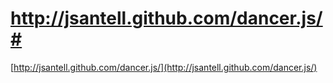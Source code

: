 <!--
id: 26777246238
link: http://tumblr.atmos.org/post/26777246238/http-jsantell-github-com-dancer-js
slug: http-jsantell-github-com-dancer-js
date: Sun Jul 08 2012 12:17:38 GMT-0700 (PDT)
publish: 2012-07-08
tags: 
title: http://jsantell.github.com/dancer.js/#
-->


http://jsantell.github.com/dancer.js/#
======================================

[http://jsantell.github.com/dancer.js/](http://jsantell.github.com/dancer.js/)

